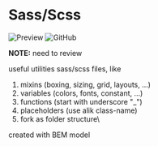 # Sass/Scss

![Preview](https://img.shields.io/badge/Preview-c33?style=for-the-badge)
![GitHub](https://img.shields.io/github/license/miko-github/scss?style=plastic)

**NOTE:** need to review

useful utilities sass/scss files, like
1. mixins (boxing, sizing, grid, layouts, ...)
2. variables (colors, fonts, constant, ...)
3. functions (start with underscore "_")
4. placeholders (use alik class-name)
5. fork as folder structure\

created with BEM model
